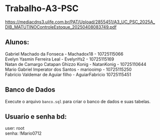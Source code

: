 # Trabalho-A3-PSC
https://mediacdns3.ulife.com.br/PAT/Upload/2855451/A3_UC_PSC_2025A_DIB_MATUTINOControleEstoque_20250408083749.pdf

## Alunos: 
Gabriel Machado da Fonseca - Machadox18 - 10725115066\
Evelyn Yasmin Ferreira Leal - EvelynYs2 - 10725115169\
Natan de Camargo Catapan Ghizzo Konig - NatanKonig - 10725110644\
Mario Gabriel Imperator dos Santos - mariooimp - 10725115250\
Fabrício Valdemar de Aguiar filho - AguiarFabricio 10725115451

## Banco de Dados
Execute o arquivo `banco.sql` para criar o banco de dados e suas tabelas.

## Usuario e senha bd:
user: root\
senha: !Mario0712
